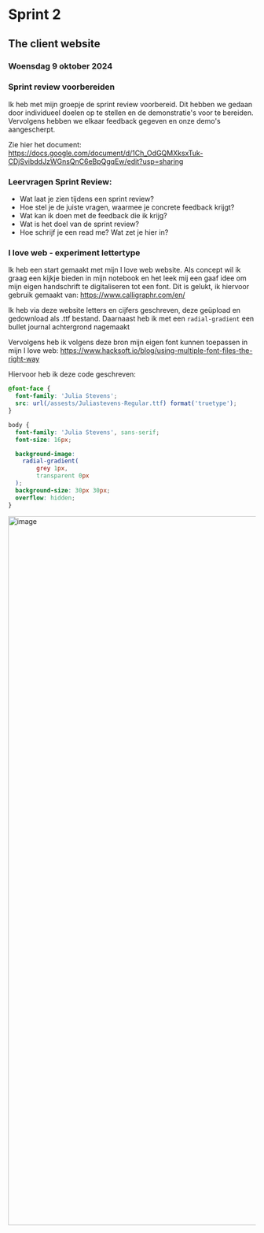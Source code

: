 # Sprint 2
## The client website

### Woensdag 9 oktober 2024

### Sprint review voorbereiden 
Ik heb met mijn groepje de sprint review voorbereid. Dit hebben we gedaan door individueel doelen op te stellen en de demonstratie's voor te bereiden. Vervolgens hebben we elkaar feedback gegeven en onze demo's aangescherpt. 

Zie hier het document: https://docs.google.com/document/d/1Ch_OdGQMXksxTuk-CDjSvibddJzWGnsQnC6eBpQgqEw/edit?usp=sharing

### Leervragen Sprint Review: 
- Wat laat je zien tijdens een sprint review? 
- Hoe stel je de juiste vragen, waarmee je concrete feedback krijgt? 
- Wat kan ik doen met de feedback die ik krijg? 
- Wat is het doel van de sprint review? 
- Hoe schrijf je een read me? Wat zet je hier in? 


### I love web - experiment lettertype
Ik heb een start gemaakt met mijn I love web website. Als concept wil ik graag een kijkje bieden in mijn notebook en het leek mij een gaaf idee om mijn eigen handschrift te digitaliseren tot een font. Dit is gelukt, ik hiervoor gebruik gemaakt van: https://www.calligraphr.com/en/

Ik heb via deze website letters en cijfers geschreven, deze geüpload en gedownload als .ttf bestand. Daarnaast heb ik met een `radial-gradient` een bullet journal achtergrond nagemaakt

Vervolgens heb ik volgens deze bron mijn eigen font kunnen toepassen in mijn I love web: https://www.hacksoft.io/blog/using-multiple-font-files-the-right-way

Hiervoor heb ik deze code geschreven: 

```css
@font-face {
  font-family: 'Julia Stevens';
  src: url(/assests/Juliastevens-Regular.ttf) format('truetype');
}

body {
  font-family: 'Julia Stevens', sans-serif;
  font-size: 16px; 

  background-image: 
    radial-gradient(
        grey 1px,
        transparent 0px
  );
  background-size: 30px 30px;
  overflow: hidden;
}
```

<img width="1440" alt="image" src="https://github.com/user-attachments/assets/4259a1f0-6c49-4367-8e5d-f0e8c21e74e9">

 
